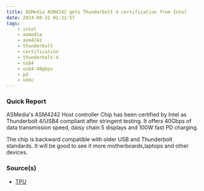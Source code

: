 ```yaml
---
title: ASMedia ASM4242 gets Thunderbolt 4 certification from Intel
date: 2024-08-31 02:31:57
tags:
    - intel
    - asmedia
    - asm4242
    - thunderbolt
    - certification
    - thunderbolt-4
    - usb4
    - usb4-40gbps
    - pd
    - usbc
---
```


### Quick Report

ASMedia's ASM4242 Host controller Chip has been certified by Intel as Thunderbolt 4/USB4 compliant after stringent testing. It offers 40Gbps of data transmission speed, daisy chain 5 displays and 100W fast PD charging.
<!-- more -->
The chip is backward compatible with older USB and Thunderbolt standards. It will be good to see it more motherboards,laptops and other devices.

### Source(s)

- [TPU][def]

[def]: https://www.techpowerup.com/326065/asmedia-asm4242-usb4-host-controller-chip-achieves-thunderbolt-4-certification